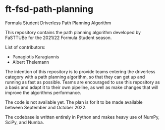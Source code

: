 # ft-fsd-path-planning
Formula Student Driverless Path Planning Algorithm

This repository contains the path planning algorithm developed by FaSTTUBe for the 2021/22 Formula Student season.

List of contributors:

- Panagiotis Karagiannis
- Albert Thelemann

The intention of this repository is to provide teams entering the driverless category with a path planning algorithm, so that they can get up and running as fast as possible. Teams are encouraged to use this repository as a basis and adapt it to their own pipeline, as well as make changes that will improve the algorithms performance.

The code is not available yet. The plan is for it to be made available between September and October 2022.

The codebase is written entirely in Python and makes heavy use of NumPy, SciPy, and Numba.
